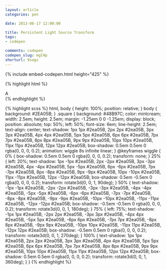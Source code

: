 ```yaml
---
layout: article
categories: pen

date: 2013-06-17 12:00:00

title: Persistent Light Source Transform
tags:
- codepen

comments: codepen
codepen_slug: mglHp
shorturl: 9sogz
---
```


{% include embed-codepen.html height="425" %}

{% highlight html %}
<div class="square">A</div>
{% endhighlight %}

{% highlight scss %}
html, body {
  height: 100%;
  position: relative;
}
body {
  background: #2EA05B;
}
.square {
  background: #48B97C;
  color: mintcream;
  width: 2.5em;
  height: 2.5em;
  margin: -1.25em 0 0 -1.25em;
  display: block;
  position: absolute;
  top: 50%;
  left: 50%;
  font-size: 6em;
  line-height: 2.5em;
  text-align: center;
  text-shadow: 1px 1px #2ea05B, 2px 2px #2ea05B, 3px 3px #2ea05B, 4px 4px #2ea05B, 5px 5px #2ea05B, 6px 6px #2ea05B, 7px 7px #2ea05B, 8px 8px #2ea05B, 9px 9px #2ea05B, 10px 10px #2ea05B, 11px 11px #2ea05B, 12px 12px #2ea05B;
  box-shadow: 0.5em 0.5em 0 rgba(0, 0, 0, 0.2);
  animation: wiggle 8s infinite linear;
}
@keyframes wiggle {
  0% {
    box-shadow: 0.5em 0.5em 0 rgba(0, 0, 0, 0.2);
    transform: none;
  }
  25% {
    left: 20%;
    text-shadow: 1px -1px #2ea05B, 2px -2px #2ea05B, 3px -3px #2ea05B, 4px -4px #2ea05B, 5px -5px #2ea05B, 6px -6px #2ea05B, 7px -7px #2ea05B, 8px -8px #2ea05B, 9px -9px #2ea05B, 10px -10px #2ea05B, 11px -11px #2ea05B, 12px -12px #2ea05B;
    box-shadow: 0.5em -0.5em 0 rgba(0, 0, 0, 0.2);
    transform: rotate3d(0, 0, 1, 90deg);
  }
  50% {
    text-shadow: -1px -1px #2ea05B, -2px -2px #2ea05B, -3px -3px #2ea05B, -4px -4px #2ea05B, -5px -5px #2ea05B, -6px -6px #2ea05B, -7px -7px #2ea05B, -8px -8px #2ea05B, -9px -9px #2ea05B, -10px -10px #2ea05B, -11px -11px #2ea05B, -12px -12px #2ea05B;
    box-shadow: -0.5em -0.5em 0 rgba(0, 0, 0, 0.2);
    transform: rotate3d(0, 0, 1, 180deg);
  }
  75% {
    left: 75%;
    text-shadow: -1px 1px #2ea05B, -2px 2px #2ea05B, -3px 3px #2ea05B, -4px 4px #2ea05B, -5px 5px #2ea05B, -6px 6px #2ea05B, -7px 7px #2ea05B, -8px 8px #2ea05B, -9px 9px #2ea05B, -10px 10px #2ea05B, -11px 11px #2ea05B, -12px 12px #2ea05B;
    box-shadow: -0.5em 0.5em 0 rgba(0, 0, 0, 0.2);
    transform: rotate3d(0, 0, 1, 270deg);
  }
  100% {
    text-shadow: 1px 1px #2ea05B, 2px 2px #2ea05B, 3px 3px #2ea05B, 4px 4px #2ea05B, 5px 5px #2ea05B, 6px 6px #2ea05B, 7px 7px #2ea05B, 8px 8px #2ea05B, 9px 9px #2ea05B, 10px 10px #2ea05B, 11px 11px #2ea05B, 12px 12px #2ea05B;
    box-shadow: 0.5em 0.5em 0 rgba(0, 0, 0, 0.2);
    transform: rotate3d(0, 0, 1, 360deg);
  }
}
{% endhighlight %}
